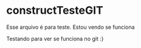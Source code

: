 constructTesteGIT
=================

Esse arquivo é para teste. Estou vendo se funciona 

Testando para ver se funciona no git :}
